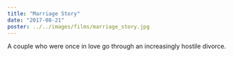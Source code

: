 ```yaml
---
title: "Marriage Story"
date: "2017-08-21"
poster: ../../images/films/marriage_story.jpg
---
```


A couple who were once in love go through an increasingly hostile divorce.

